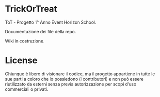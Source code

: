 # TrickOrTreat

ToT - Progetto 1° Anno Event Horizon School.

Documentazione dei file della repo.

Wiki in costruzione.

# License

Chiunque è libero di visionare il codice, ma il progetto appartiene in tutte le sue parti a coloro che lo possiedono (i contributori) e non può essere riutilizzato da esterni senza previa autorizzazione per scopi d'uso commerciali o privati.
